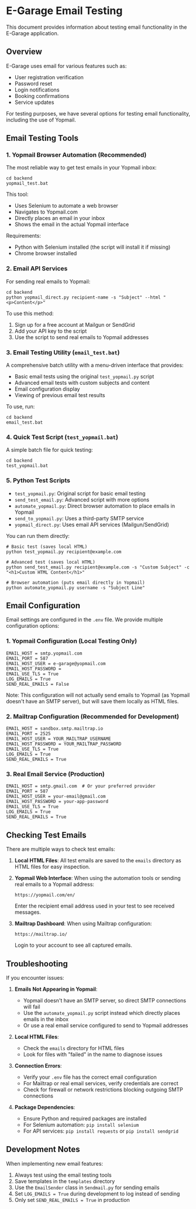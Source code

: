 # E-Garage Email Testing

This document provides information about testing email functionality in the E-Garage application.

## Overview

E-Garage uses email for various features such as:
- User registration verification
- Password reset
- Login notifications
- Booking confirmations
- Service updates

For testing purposes, we have several options for testing email functionality, including the use of Yopmail.

## Email Testing Tools

### 1. Yopmail Browser Automation (Recommended)

The most reliable way to get test emails in your Yopmail inbox:

```
cd backend
yopmail_test.bat
```

This tool:
- Uses Selenium to automate a web browser
- Navigates to Yopmail.com
- Directly places an email in your inbox
- Shows the email in the actual Yopmail interface

Requirements:
- Python with Selenium installed (the script will install it if missing)
- Chrome browser installed

### 2. Email API Services

For sending real emails to Yopmail:

```
cd backend
python yopmail_direct.py recipient-name -s "Subject" --html "<p>Content</p>"
```

To use this method:
1. Sign up for a free account at Mailgun or SendGrid
2. Add your API key to the script
3. Use the script to send real emails to Yopmail addresses

### 3. Email Testing Utility (`email_test.bat`)

A comprehensive batch utility with a menu-driven interface that provides:

- Basic email tests using the original `test_yopmail.py` script
- Advanced email tests with custom subjects and content
- Email configuration display
- Viewing of previous email test results

To use, run:
```
cd backend
email_test.bat
```

### 4. Quick Test Script (`test_yopmail.bat`)

A simple batch file for quick testing:

```
cd backend
test_yopmail.bat
```

### 5. Python Test Scripts

- `test_yopmail.py`: Original script for basic email testing
- `send_test_email.py`: Advanced script with more options
- `automate_yopmail.py`: Direct browser automation to place emails in Yopmail
- `send_to_yopmail.py`: Uses a third-party SMTP service
- `yopmail_direct.py`: Uses email API services (Mailgun/SendGrid)

You can run them directly:

```
# Basic test (saves local HTML)
python test_yopmail.py recipient@example.com

# Advanced test (saves local HTML)
python send_test_email.py recipient@example.com -s "Custom Subject" -c "<h1>Custom HTML Content</h1>"

# Browser automation (puts email directly in Yopmail)
python automate_yopmail.py username -s "Subject Line"
```

## Email Configuration

Email settings are configured in the `.env` file. We provide multiple configuration options:

### 1. Yopmail Configuration (Local Testing Only)
```
EMAIL_HOST = smtp.yopmail.com
EMAIL_PORT = 587
EMAIL_HOST_USER = e-garage@yopmail.com
EMAIL_HOST_PASSWORD = 
EMAIL_USE_TLS = True
LOG_EMAILS = True
SEND_REAL_EMAILS = False
```
Note: This configuration will not actually send emails to Yopmail (as Yopmail doesn't have an SMTP server), but will save them locally as HTML files.

### 2. Mailtrap Configuration (Recommended for Development)
```
EMAIL_HOST = sandbox.smtp.mailtrap.io
EMAIL_PORT = 2525
EMAIL_HOST_USER = YOUR_MAILTRAP_USERNAME
EMAIL_HOST_PASSWORD = YOUR_MAILTRAP_PASSWORD
EMAIL_USE_TLS = True
LOG_EMAILS = True
SEND_REAL_EMAILS = True
```

### 3. Real Email Service (Production)
```
EMAIL_HOST = smtp.gmail.com  # Or your preferred provider
EMAIL_PORT = 587
EMAIL_HOST_USER = your-email@gmail.com
EMAIL_HOST_PASSWORD = your-app-password
EMAIL_USE_TLS = True
LOG_EMAILS = True
SEND_REAL_EMAILS = True
```

## Checking Test Emails

There are multiple ways to check test emails:

1. **Local HTML Files**: All test emails are saved to the `emails` directory as HTML files for easy inspection.

2. **Yopmail Web Interface**: When using the automation tools or sending real emails to a Yopmail address:
   ```
   https://yopmail.com/en/
   ```
   Enter the recipient email address used in your test to see received messages.

3. **Mailtrap Dashboard**: When using Mailtrap configuration:
   ```
   https://mailtrap.io/
   ```
   Login to your account to see all captured emails.

## Troubleshooting

If you encounter issues:

1. **Emails Not Appearing in Yopmail**:
   - Yopmail doesn't have an SMTP server, so direct SMTP connections will fail
   - Use the `automate_yopmail.py` script instead which directly places emails in the inbox
   - Or use a real email service configured to send to Yopmail addresses

2. **Local HTML Files**:
   - Check the `emails` directory for HTML files
   - Look for files with "failed" in the name to diagnose issues

3. **Connection Errors**:
   - Verify your `.env` file has the correct email configuration
   - For Mailtrap or real email services, verify credentials are correct
   - Check for firewall or network restrictions blocking outgoing SMTP connections

4. **Package Dependencies**:
   - Ensure Python and required packages are installed
   - For Selenium automation: `pip install selenium`
   - For API services: `pip install requests` or `pip install sendgrid`

## Development Notes

When implementing new email features:

1. Always test using the email testing tools
2. Save templates in the `templates` directory
3. Use the `EmailSender` class in `Sendmail.py` for sending emails
4. Set `LOG_EMAILS = True` during development to log instead of sending
5. Only set `SEND_REAL_EMAILS = True` in production 